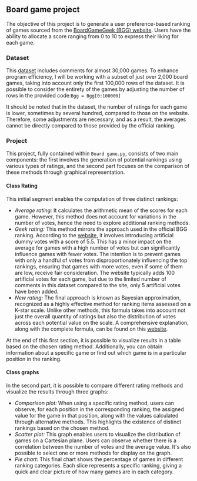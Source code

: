 ## Board game project
The objective of this project is to generate a user preference-based ranking of 
games sourced from the [BoardGameGeek (BGG) website](https://boardgamegeek.com/). Users have the ability to allocate a 
score ranging from 0 to 10 to express their liking for each game.

### Dataset
This [dataset](https://island.ricerca.di.unimi.it/~alfio/shared/bgg.csv.zip)
includes comments for almost 30,000 games. To enhance program efficiency,
I will be working with a subset of just over 2,000 board games, 
taking into account only the first 100,000 rows of the dataset.
It is possible to consider the entirety of the games by adjusting 
the number of rows in the provided code:`Bgg = Bgg[0:100000]`

It should be noted that in the dataset, the number of ratings 
for each game is lower, sometimes by several hundred, compared to those on the website. 
Therefore, some adjustments are necessary, and as a result, 
the averages cannot be directly compared to those provided by the official ranking.  

### Project 
This project, fully contained within `Board game.py`, consists of two main components: 
the first involves the generation of potential rankings using various types of ratings, 
and the second part focuses on the comparison of these methods through graphical representation.

#### Class Rating 
This initial segment enables the computation of three distinct rankings:

- *Average rating:* 
It calculates the arithmetic mean of the scores for each game. However, this method does 
not account for variations in the number of votes, hence the need to explore additional ranking methods.
- *Geek rating:* This method mirrors the approach used in the official BGG ranking. According to the 
[website](https://boardgamegeek.com/thread/1702432/what-geek-rating), it involves 
introducing artificial dummy votes with a score of 5.5. This has a minor impact on the
average for games with a high number of votes but can significantly influence games
with fewer votes. The intention is to prevent games with only a handful of votes 
from disproportionately influencing the top rankings,  ensuring that games with 
more votes, even if some of them are low, receive fair consideration. The website 
typically adds 100 artificial votes for each game, but due to the limited number of 
comments in this dataset compared to the site, only 5 artificial votes have been added.
- *New rating:* 
The final approach is known as Bayesian approximation, recognized as a highly effective method 
for ranking items assessed on a K-star scale. Unlike other methods, this formula takes into account 
not just the overall quantity of ratings but also the distribution of votes across each potential 
value on the scale. 
A comprehensive explanation, along with the complete formula, can be found on this
[website](https://www.evanmiller.org/ranking-items-with-star-ratings.html).
 
At the end of this first section, it is possible to visualize results in a table based on 
the chosen rating method. Additionally, you can obtain information 
about a specific game or find out which game is in a particular position in the ranking.

#### Class graphs 
In the second part, it is possible to compare 
different rating methods and visualize the results through three graphs:
- *Comparison plot:* When using a specific rating method, users can observe, for each 
position in the corresponding ranking, the assigned value for the game in that position,
along with the values calculated through alternative methods. 
This highlights the existence of distinct rankings based on the chosen method.
- *Scatter plot:* This graph enables users to visualize the distribution of games on a Cartesian
plane. Users can observe whether there is a 
correlation between the number of votes and the average value.
It's also possible to select one or more methods for display on the graph.
- *Pie chart:* This final chart shows the percentage of games in 
different ranking categories. Each slice represents a specific ranking, 
giving a quick and clear picture of how many games are in each category.
